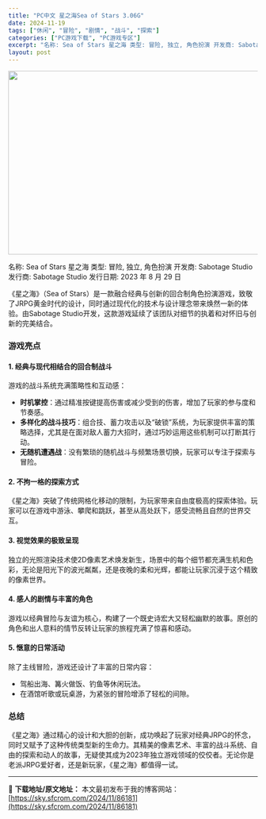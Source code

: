 ```yaml
---
title: "PC中文 星之海Sea of Stars 3.06G"
date: 2024-11-19
tags: ["休闲", "冒险", "剧情", "战斗", "探索"]
categories: ["PC游戏下载", "PC游戏专区"]
excerpt: "名称: Sea of Stars 星之海 类型: 冒险, 独立, 角色扮演 开发商: Sabotage Studio 发行商: Sabotage Studio 发行日期: 2023 年 8 月 29 日 《星之海》（Sea of Stars）是一款融合经典与创新的回合制角色扮演游戏，致敬了JRPG黄&hellip;"
layout: post
---
```


<img class="aligncenter size-full wp-image-86182" src="https://sky.sfcrom.com/wp-content/uploads/2024/11/2024111902024888.webp" alt="" width="660" height="370" />

名称: Sea of Stars 星之海
类型: 冒险, 独立, 角色扮演
开发商: Sabotage Studio
发行商: Sabotage Studio
发行日期: 2023 年 8 月 29 日

《星之海》（Sea of Stars）是一款融合经典与创新的回合制角色扮演游戏，致敬了JRPG黄金时代的设计，同时通过现代化的技术与设计理念带来焕然一新的体验。由Sabotage Studio开发，这款游戏延续了该团队对细节的执着和对怀旧与创新的完美结合。
<h3><strong>游戏亮点</strong></h3>
<h4><strong>1. 经典与现代相结合的回合制战斗</strong></h4>
游戏的战斗系统充满策略性和互动感：
<ul>
 	<li><strong>时机掌控</strong>：通过精准按键提高伤害或减少受到的伤害，增加了玩家的参与度和节奏感。</li>
 	<li><strong>多样化的战斗技巧</strong>：组合技、蓄力攻击以及“破锁”系统，为玩家提供丰富的策略选择，尤其是在面对敌人蓄力大招时，通过巧妙运用这些机制可以打断其行动。</li>
 	<li><strong>无随机遭遇战</strong>：没有繁琐的随机战斗与频繁场景切换，玩家可以专注于探索与冒险。</li>
</ul>
<h4><strong>2. 不拘一格的探索方式</strong></h4>
《星之海》突破了传统网格化移动的限制，为玩家带来自由度极高的探索体验。玩家可以在游戏中游泳、攀爬和跳跃，甚至从高处跃下，感受流畅且自然的世界交互。
<h4><strong>3. 视觉效果的极致呈现</strong></h4>
独立的光照渲染技术使2D像素艺术焕发新生，场景中的每个细节都充满生机和色彩，无论是阳光下的波光粼粼，还是夜晚的柔和光辉，都能让玩家沉浸于这个精致的像素世界。
<h4><strong>4. 感人的剧情与丰富的角色</strong></h4>
游戏以经典冒险与友谊为核心，构建了一个既史诗宏大又轻松幽默的故事。原创的角色和出人意料的情节反转让玩家的旅程充满了惊喜和感动。
<h4><strong>5. 惬意的日常活动</strong></h4>
除了主线冒险，游戏还设计了丰富的日常内容：
<ul>
 	<li>驾船出海、篝火做饭、钓鱼等休闲玩法。</li>
 	<li>在酒馆听歌或玩桌游，为紧张的冒险增添了轻松的间隙。</li>
</ul>
<h3><strong>总结</strong></h3>
《星之海》通过精心的设计和大胆的创新，成功唤起了玩家对经典JRPG的怀念，同时又赋予了这种传统类型新的生命力。其精美的像素艺术、丰富的战斗系统、自由的探索和动人的故事，无疑使其成为2023年独立游戏领域的佼佼者。无论你是老派JRPG爱好者，还是新玩家，《星之海》都值得一试。

---
📖 **下载地址/原文地址：** 本文最初发布于我的博客网站：[https://sky.sfcrom.com/2024/11/86181](https://sky.sfcrom.com/2024/11/86181)
